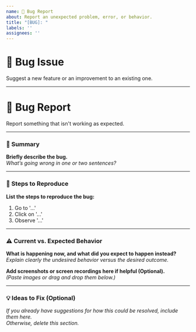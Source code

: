 ```yaml
---
name: 🐛 Bug Report
about: Report an unexpected problem, error, or behavior.
title: "[BUG]: "
labels: ''
assignees: ''
---
```


# 🐛 Bug Issue
Suggest a new feature or an improvement to an existing one.

---

# 🐛 Bug Report

Report something that isn't working as expected.

---

### 📝 Summary

**Briefly describe the bug.**  
_What’s going wrong in one or two sentences?_


---

### 🧪 Steps to Reproduce

**List the steps to reproduce the bug:**

1. Go to '...'
2. Click on '...'
3. Observe '...'


---

### ⚠️ Current vs. Expected Behavior

**What is happening now, and what did you expect to happen instead?**  
_Explain clearly the undesired behavior versus the desired outcome._

**Add screenshots or screen recordings here if helpful (Optional).**  
_(Paste images or drag and drop them below.)_


---

### 💡 Ideas to Fix (Optional)
_If you already have suggestions for how this could be resolved, include them here._  
_Otherwise, delete this section._

